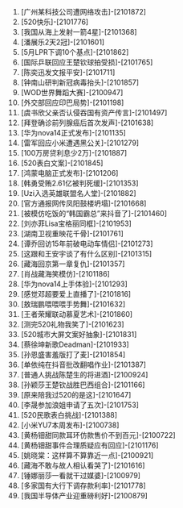
1. [广州某科技公司遭网络攻击]-[2101872]
1. [520快乐]-[2101776]
1. [我国从海上发射一箭4星]-[2101368]
1. [潘展乐2天2冠]-[2101601]
1. [5月LPR下调10个基点]-[2101862]
1. [国际乒联回应王楚钦球拍受损]-[2101765]
1. [陈奕迅发文报平安]-[2101711]
1. [钟南山研判新冠病毒抬头]-[2101857]
1. [WOD世界舞蹈大赛]-[2100947]
1. [外交部回应印巴局势]-[2101198]
1. [虞书欣父亲否认侵吞国有资产传言]-[2101497]
1. [拜登确诊前列腺癌后首次发声]-[2101638]
1. [华为nova14正式发布]-[2101135]
1. [雷军回应小米遭遇黑公关]-[2101279]
1. [100万房贷利息少2万]-[2101887]
1. [520表白文案]-[2101845]
1. [鸿蒙电脑正式发布]-[2101206]
1. [韩勇受贿2.61亿被判死缓]-[2101353]
1. [Uzi入选英雄联盟名人堂]-[2101882]
1. [官方通报网传凤阳鼓楼坍塌]-[2101668]
1. [被模仿吃饭的“韩国霸总”来抖音了]-[2101460]
1. [刘亦菲Lisa宝格丽同框]-[2101953]
1. [湖南卫视重映花千骨]-[2101761]
1. [谭乔回访15年前破电动车情侣]-[2101273]
1. [这跟和王安宇谈了有什么区别]-[2101315]
1. [藏海回京第一章复仇]-[2101357]
1. [肖战藏海笑模仿]-[2101186]
1. [华为nova14上手体验]-[2101293]
1. [感觉邓超要爱上直播了]-[2101816]
1. [敖瑞鹏喂喂喂手势舞]-[2101632]
1. [王者荣耀联动慕夏艺术]-[2101860]
1. [测完520礼物我笑了]-[2101623]
1. [520城市大屏文案好抽象]-[2101831]
1. [蔡徐坤新歌Deadman]-[2101933]
1. [孙恩盛害羞版打了麦]-[2101854]
1. [单依纯在抖音批改翻唱作业]-[2101387]
1. [普通人挑战陈楚生的将进酒]-[2100924]
1. [孙颖莎王楚钦战胜巴西组合]-[2101166]
1. [原来陪我过520的是这]-[2101647]
1. [李晟参加浪姐申请了五次]-[2101753]
1. [520民歌表白挑战]-[2101388]
1. [小米YU7本周发布]-[2100738]
1. [黄杨钿甜同款耳环仿款售价不到百元]-[2100722]
1. [黄杨钿甜事件合理质疑应有回应]-[2101176]
1. [姚晓棠：这样算不算靠近一点]-[2100921]
1. [藏海不敢与故人相认看哭了]-[2101616]
1. [锤娜丽莎一看就干过媒婆]-[2100979]
1. [多家国有大行下调存款利率]-[2101778]
1. [我国半导体产业迎重磅利好]-[2100879]
